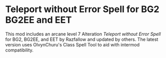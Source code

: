 # Teleport without Error Spell for BG2 BG2EE and EET
This mod includes an arcane level 7 Alteration *Teleport without Error Spell* for BG2, BG2EE, and EET by Razfallow and updated by others.  The latest version uses OlvynChuru's Class Spell Tool to aid with intermod compatibility.
